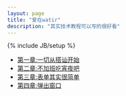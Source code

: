 ```yaml
---
layout: page
title: "爱在watir"
description: "其实技术教程可以写的很好看"
---
```

{% include JB/setup %}

* [第一章:一切从搭讪开始](watir/2013/09/06/new-watir_love/)
* [第二章:不加班吃宵夜吧](watir/2013/09/07/watir-love2/)
* [第三章:表单其实很简单](watir/2013/09/09/watir-love3/)
* [第四章:弹出窗口](watir/2013/10/16/about-window/)


